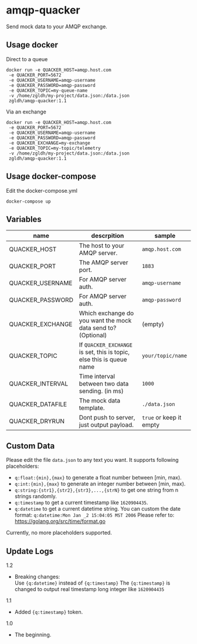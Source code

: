 # amqp-quacker

Send mock data to your AMQP exchange.

## Usage docker
Direct to a queue  
```
docker run -e QUACKER_HOST=amqp.host.com
 -e QUACKER_PORT=5672 
 -e QUACKER_USERNAME=amqp-username 
 -e QUACKER_PASSWORD=amqp-password
 -e QUACKER_TOPIC=my-queue-name 
 -v /home/zgldh/my-project/data.json:/data.json 
 zgldh/amqp-quacker:1.1
```  

Via an exchange  
```
docker run -e QUACKER_HOST=amqp.host.com
 -e QUACKER_PORT=5672 
 -e QUACKER_USERNAME=amqp-username 
 -e QUACKER_PASSWORD=amqp-password 
 -e QUACKER_EXCHANGE=my-exchange
 -e QUACKER_TOPIC=my-topic/telemetry 
 -v /home/zgldh/my-project/data.json:/data.json 
 zgldh/amqp-quacker:1.1
```

## Usage docker-compose

Edit the docker-compose.yml  
```
docker-compose up 
```


## Variables

name| descrpition | sample
----|-------------|---------
QUACKER_HOST| The host to your AMQP server. | `amqp.host.com`
QUACKER_PORT| The AMQP server port. |`1883`
QUACKER_USERNAME| For AMQP server auth. |`amqp-username`
QUACKER_PASSWORD| For AMQP server auth. |`amqp-password`
QUACKER_EXCHANGE| Which exchange do you want the mock data send to? (Optional)|(empty)
QUACKER_TOPIC|If `QUACKER_EXCHANGE` is set, this is topic, else this is queue name|`your/topic/name`
QUACKER_INTERVAL| Time interval between two data sending. (in ms) |`1000`
QUACKER_DATAFILE| The mock data template. |`./data.json`
QUACKER_DRYRUN| Dont push to server, just output payload. |`true` or keep it empty

## Custom Data
Please edit the file `data.json` to any text you want. It supports following placeholders:
- `q:float:{min},{max}` to generate a float number between [min, max).
- `q:int:{min},{max}` to generate an integer number between [min, max).
- `q:string:{str1},{str2},{str3},...,{strN}` to get one string from n strings randomly.
- `q:timestamp` to get a current timestamp like `1620904435`.
- `q:datetime` to get a current datetime string. You can custom the date format: `q:datetime:Mon Jan _2 15:04:05 MST 2006` Please refer to: https://golang.org/src/time/format.go

Currently, no more placeholders supported.

## Update Logs
1.2
- Breaking changes:  
    Use `{q:datetime}` instead of `{q:timestamp}` 
    The `{q:timestamp}` is changed to output real timestamp long integer like `1620904435`
    
1.1
- Added `{q:timestamp}` token.

1.0
- The beginning.
